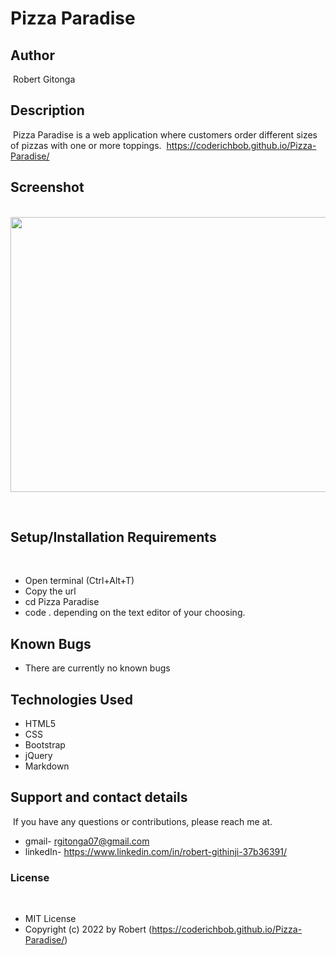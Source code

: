 # Pizza Paradise

## Author

​
Robert Gitonga
​

## Description

​
Pizza Paradise is a web application where customers order different sizes of pizzas with one or more toppings.
​
https://coderichbob.github.io/Pizza-Paradise/
​

## Screenshot

​
<img src="" width="900px" height="440px">

​

## Setup/Installation Requirements

​

- Open terminal (Ctrl+Alt+T)
- Copy the url
- cd Pizza Paradise
- code . depending on the text editor of your choosing.
  ​

## Known Bugs

- There are currently no known bugs
  ​

## Technologies Used

- HTML5
- CSS
- Bootstrap
- jQuery
- Markdown
  ​

## Support and contact details

​
If you have any questions or contributions, please reach me at.
​

- gmail- rgitonga07@gmail.com
- linkedIn- https://www.linkedin.com/in/robert-githinji-37b36391/
  ​

### License

​

- MIT License
- Copyright (c) 2022 by Robert (https://coderichbob.github.io/Pizza-Paradise/)
